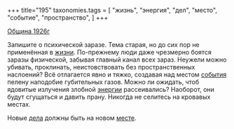 +++
title="195"
taxonomies.tags = [
 "жизнь",
 "энергия",
 "дел",
 "место",
 "событие",
 "пространство",
]
+++

[Община 1926г](/agni/1926)

Запишите о психической заразе. Тема старая, но до сих пор не применённая в [жизни](/tags/жизнь). По-прежнему люди даже чрезмерно боятся заразы физической, забывая главный канал всех зараз. Неужели можно убивать, проклинать, неистовствовать без пространственных наслоений? Всё отлагается явно и тяжко, создавая над местом [события](/tags/событие) пелену наподобие губительных газов. Можно ли ожидать, чтоб ядовитые излучения злобной [энергии](/tags/энергия) рассеивались? Наоборот, они будут сгущаться и давить прану. Никогда не селитесь на кровавых местах.   

Новые [дела](/tags/дел) должны быть на новом [месте](/tags/место).   

